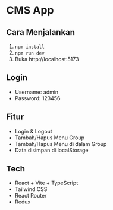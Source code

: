 # CMS App

## Cara Menjalankan
1. `npm install`
2. `npm run dev`
3. Buka http://localhost:5173

## Login
- Username: admin
- Password: 123456

## Fitur
- Login & Logout
- Tambah/Hapus Menu Group
- Tambah/Hapus Menu di dalam Group
- Data disimpan di localStorage

## Tech
- React + Vite + TypeScript
- Tailwind CSS
- React Router
- Redux
